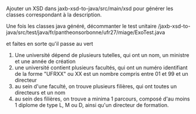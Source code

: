 Ajouter un XSD dans jaxb-xsd-to-java/src/main/xsd pour générer les classes correspondant à la description.

Une fois les classes java généré, décommanter le test unitaire /jaxb-xsd-to-java/src/test/java/fr/pantheonsorbonne/ufr27/miage/ExoTest.java

et faites en sorte qu'il passe au vert

1. Une université dépend de plusieurs tutelles, qui ont un nom, un ministre et une année de création
2. une université contient plusieurs facultés, qui ont un numéro identifiant de la forme "UFRXX" ou XX est un nombre compris entre 01 et 99 et un directeur
3. au sein d'une faculté, on trouve plusieurs filières, qui ont toutes un directeurs et un nom 
4. au sein des filières, on trouve a minima 1 parcours, composé d'au moins 1 diplome de type L, M ou D, ainsi qu'un directeur de formation.